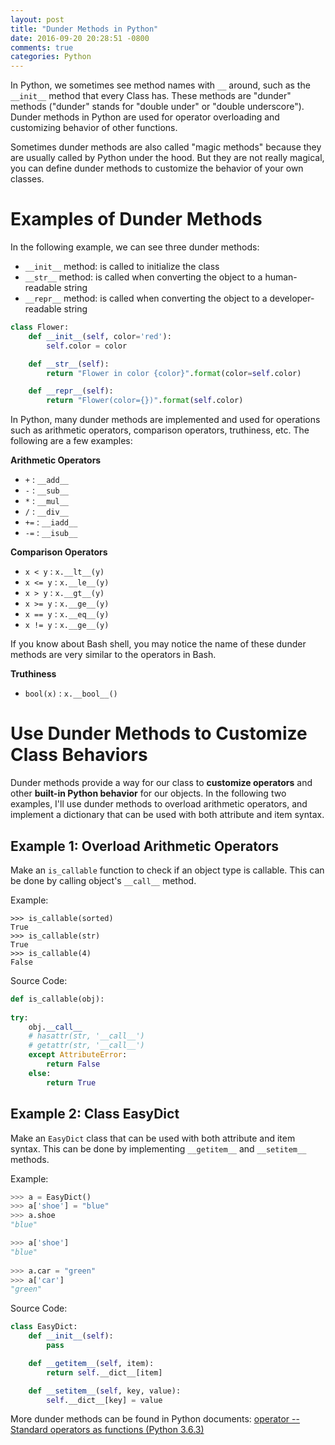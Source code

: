 ```yaml
---
layout: post
title: "Dunder Methods in Python"
date: 2016-09-20 20:28:51 -0800
comments: true
categories: Python
---
```


In Python, we sometimes see method names with ```__``` around, such as the ```__init__``` method that every Class has. These methods are "dunder" methods ("dunder" stands for "double under" or "double underscore"). Dunder methods in Python are used for operator overloading and customizing behavior of other functions.

Sometimes dunder methods are also called "magic methods" because they are usually called by Python under the hood. But they are not really magical, you can define dunder methods to customize the behavior of your own classes.

# Examples of Dunder Methods

<!--more--> 

In the following example, we can see three dunder methods:

- ```__init__``` method: is called to initialize the class
- ```__str__``` method: is called when converting the object to a human-readable string
- ```__repr__``` method: is called when converting the object to a developer-readable string

```python
class Flower:
	def __init__(self, color='red'):
		self.color = color

	def __str__(self):
		return "Flower in color {color}".format(color=self.color)

	def __repr__(self):
	    return "Flower(color={})".format(self.color)
```

In Python, many dunder methods are implemented and used for operations such as arithmetic operators, comparison operators, truthiness, etc. The following are a few examples:

**Arithmetic Operators**

- ```+``` : ```__add__```
- ```-``` : ```__sub__```
- ```*``` : ```__mul__```
- ```/``` : ```__div__```
- ```+=``` : ```__iadd__```
- ```-=``` : ```__isub__```

**Comparison Operators**

- ```x < y``` : ```x.__lt__(y)```
- ```x <= y``` : ```x.__le__(y)``` 
- ```x > y``` : ```x.__gt__(y)```
- ```x >= y``` : ```x.__ge__(y)```
- ```x == y``` : ```x.__eq__(y)```
- ```x != y``` : ```x.__ge__(y)```

If you know about Bash shell, you may notice the name of these dunder methods are very similar to the operators in Bash.

**Truthiness**

- ```bool(x)``` : ```x.__bool__()```

# Use Dunder Methods to Customize Class Behaviors

Dunder methods provide a way for our class to **customize operators** and other **built-in Python behavior** for our objects. In the following two examples, I'll use dunder methods to overload arithmetic operators, and implement a dictionary that can be used with both attribute and item syntax.

## Example 1: Overload Arithmetic Operators

Make an ```is_callable``` function to check if an object type is callable.
This can be done by calling object's ```__call__``` method.

Example:

```
>>> is_callable(sorted)
True
>>> is_callable(str)
True
>>> is_callable(4)
False
```

Source Code:

```python
def is_callable(obj):
    
try:
    obj.__call__
    # hasattr(str, '__call__')
    # getattr(str, '__call__')
    except AttributeError:
    	return False
    else:
    	return True
```

## Example 2: Class EasyDict

Make an ```EasyDict``` class that can be used with both attribute and item syntax.
This can be done by implementing ```__getitem__``` and ```__setitem__``` methods.

Example:

```python
>>> a = EasyDict()
>>> a['shoe'] = "blue"
>>> a.shoe
"blue"

>>> a['shoe']
"blue"
	
>>> a.car = "green"
>>> a['car']
"green"
```

Source Code:

```python
class EasyDict:
    def __init__(self):
        pass

   	def __getitem__(self, item):
        return self.__dict__[item]

    def __setitem__(self, key, value):
        self.__dict__[key] = value

```


More dunder methods can be found in Python documents: [operator -- Standard operators as functions (Python 3.6.3)](https://docs.python.org/3.6/library/operator.html)
